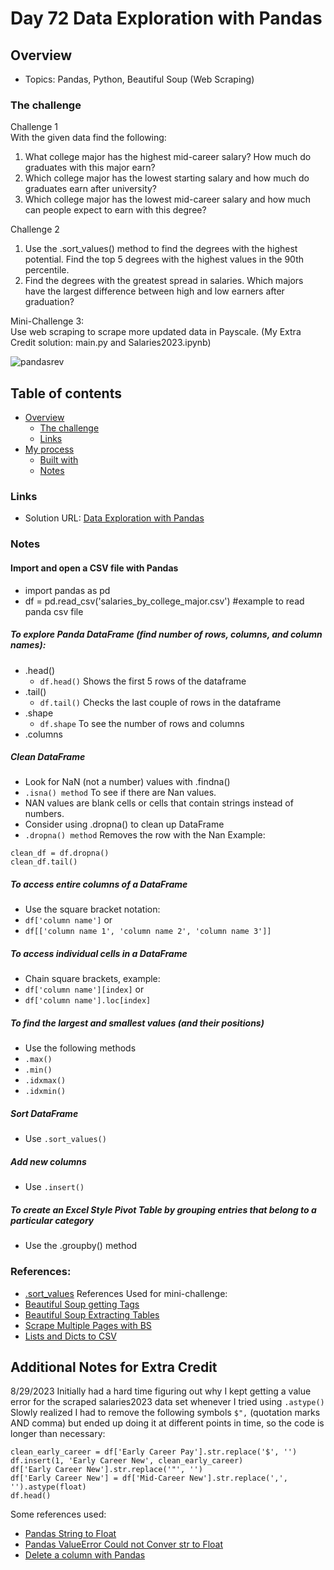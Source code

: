 # Day 72 Data Exploration with Pandas

## Overview

- Topics: Pandas, Python, Beautiful Soup (Web Scraping)

### The challenge

Challenge 1\
With the given data find the following:
1. What college major has the highest mid-career salary? How much do graduates with this major earn? 
2. Which college major has the lowest starting salary and how much do graduates earn after university?
3. Which college major has the lowest mid-career salary and how much can people expect to earn with this degree?

Challenge 2
1. Use the .sort_values() method to find the degrees with the highest potential. Find the top 5 degrees with the highest values in the 90th percentile. 
2. Find the degrees with the greatest spread in salaries. Which majors have the largest difference between high and low earners after graduation?

Mini-Challenge 3:\
Use web scraping to scrape more updated data in Payscale. 
(My Extra Credit solution: main.py and Salaries2023.ipynb) 



![pandasrev](https://github.com/Mikerniker/100_Days_of_Python/assets/63586831/01f1b27d-afd1-45ca-8272-03823a57b93d)

## Table of contents

- [Overview](#overview)
  - [The challenge](#the-challenge)
  - [Links](#links)
- [My process](#my-process)
  - [Built with](#built-with)
  - [Notes](#notes)

### Links

- Solution URL: [Data Exploration with Pandas](https://github.com/Mikerniker/100_Days_of_Python/tree/main/Day72)


### Notes

#### Import and open a CSV file with Pandas
- import pandas as pd
- df = pd.read_csv('salaries_by_college_major.csv') #example to read panda csv file

##### To explore Panda DataFrame (find number of rows, columns, and column names):
- .head()
  - ```df.head()``` Shows the first 5 rows of the dataframe
- .tail()
  - ```df.tail()```  Checks the last couple of rows in the dataframe
- .shape 
  - ```df.shape```  To see the number of rows and columns
- .columns

##### Clean DataFrame
- Look for NaN (not a number) values with .findna() 
- ```.isna() method``` To see if there are Nan values.
- NAN values are blank cells or cells that contain strings instead of numbers. 
- Consider using .dropna() to clean up DataFrame
-  ```.dropna() method``` Removes the row with the Nan
Example:
```
clean_df = df.dropna()
clean_df.tail()
```

##### To access entire columns of a DataFrame
- Use the square bracket notation: 
- ```df['column name']``` or
- ```df[['column name 1', 'column name 2', 'column name 3']]```

##### To access individual cells in a DataFrame
- Chain square brackets, example:
- ```df['column name'][index]``` or 
- ```df['column name'].loc[index]```

##### To find the largest and smallest values (and their positions)
- Use the following methods 
- ```.max()```
- ```.min()```
- ```.idxmax()```
- ```.idxmin()```

##### Sort DataFrame
- Use ```.sort_values()``` 

##### Add new columns
- Use ```.insert()```

##### To create an Excel Style Pivot Table by grouping entries that belong to a particular category
- Use the .groupby() method

### References:
- [.sort_values](https://pandas.pydata.org/pandas-docs/stable/reference/api/pandas.DataFrame.sort_values.html)
References Used for mini-challenge:
- [Beautiful Soup getting Tags](https://www.geeksforgeeks.org/find-the-text-of-the-given-tag-using-beautifulsoup/)
- [Beautiful Soup Extracting Tables](https://www.pluralsight.com/guides/extracting-data-html-beautifulsoup)
- [Scrape Multiple Pages with BS](https://proxyway.com/knowledge-base/how-to-scrape-multiple-pages-using-beautifulsoup)
- [Lists and Dicts to CSV](https://blog.enterprisedna.co/how-to-write-a-list-to-csv-in-python/)

## Additional Notes for Extra Credit
8/29/2023
Initially had a hard time figuring out why I kept getting a value error for the scraped salaries2023 data set whenever I tried using ```.astype()``` Slowly realized I had to remove the following symbols 
```$",``` (quotation marks AND comma) but ended up doing it at different points in time, so the code is longer than necessary: 
```
clean_early_career = df['Early Career Pay'].str.replace('$', '')
df.insert(1, 'Early Career New', clean_early_career)
df['Early Career New'].str.replace('"', '')
df['Early Career New'] = df['Mid-Career New'].str.replace(',', '').astype(float)
df.head()
```

Some references used:
- [Pandas String to Float](https://sparkbyexamples.com/pandas/pandas-convert-string-to-float-type-dataframe/)
- [Pandas ValueError Could not Conver str to Float](https://bobbyhadz.com/blog/python-valueerror-could-not-convert-string-to-float)
- [Delete a column with Pandas](https://www.educative.io/answers/how-to-delete-a-column-in-pandas)